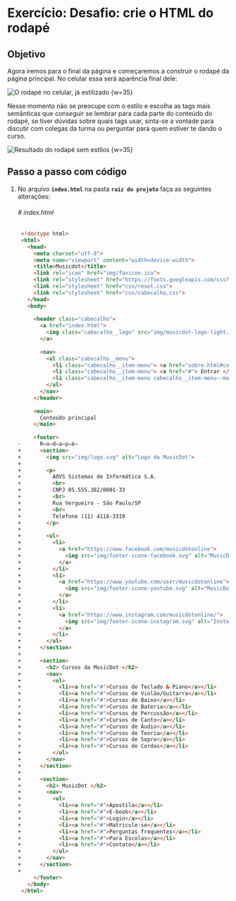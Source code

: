 # Exercício: Desafio: crie o HTML do rodapé

## Objetivo
      
Agora iremos para o final da página e começaremos a construir o rodapé da página principal. No celular essa será aparência final dele:

![O rodapé no celular, já estilizado {w=35}](assets/images/22-rodape__html--desafio--revisao/rodape_estilizado_mobile_sem_formpng.png)

Nesse momento não se preocupe com o estilo e escolha as tags mais semânticas que conseguir se lembrar para cada parte do conteúdo do rodapé, se tiver dúvidas sobre quais tags usar, sinta-se a vontade para discutir com colegas da turma ou perguntar para quem estiver te dando o curso.

![Resultado do rodapé sem estilos {w=35}](assets/images/22-rodape__html--desafio--revisao/desafio_rodape.png)

## Passo a passo com código

1. No arquivo **`index.html`** na pasta **`raíz do projeto`** faça as seguintes alterações:

    ###### # index.html
    ```html
     <!doctype html>
     <html>
       <head>
         <meta charset="utf-8">
         <meta name="viewport" content="width=device-width">
         <title>Musicdot</title>
         <link rel="icon" href="img/favicon.ico">
         <link rel="stylesheet" href="https://fonts.googleapis.com/css?family=Montserrat:300,400,500,600,700,&display=block">
         <link rel="stylesheet" href="css/reset.css">
         <link rel="stylesheet" href="css/cabecalho.css">
       </head>
       <body>
     
         <header class="cabecalho">
           <a href="index.html">
             <img class="cabecalho__logo" src="img/musicdot-logo-light.svg" title="Ir para a página inicial da Musicdot" alt="Musicdot">
           </a>
           
           <nav>
             <ul class="cabecalho__menu">
               <li class="cabecalho__item-menu"> <a href="sobre.html#contato"> Contato </a> </li>
               <li class="cabecalho__item-menu"> <a href="#"> Entrar </a> </li>
               <li class="cabecalho__item-menu cabecalho__item-menu--matricular"> <a href="#"> Matricule-se </a> </li>
             </ul>
           </nav>
         </header>
     
         <main>
           Conteúdo principal
         </main>
     
         <footer>
    -      R̶o̶d̶a̶p̶é̶
    +      <section>
    +        <img src="img/logo.svg" alt="Logo da MusicDot">
    +
    +        <p>
    +          AOVS Sistemas de Informática S.A.
    +          <br>
    +          CNPJ 05.555.382/0001-33 
    +          <br>
    +          Rua Vergueiro - São Paulo/SP
    +          <br>
    +          Telefone (11) 4118-3319
    +        </p>
    +
    +        <ul>
    +          <li>
    +            <a href="https://www.facebook.com/musicdotonline">
    +              <img src="img/footer-icone-facebook.svg" alt="MusicDot no Facebook">
    +            </a>
    +          </li>
    +          <li>
    +            <a href="https://www.youtube.com/user/musicdotonline">
    +              <img src="img/footer-icone-youtube.svg" alt="MusicDot no YouTube">
    +            </a>
    +          </li>
    +          <li>
    +            <a href="https://www.instagram.com/musicdotonline/">
    +              <img src="img/footer-icone-instagram.svg" alt="Instagram">
    +            </a>
    +          </li>
    +        </ul>
    +      </section>
    +
    +      <section>
    +        <h2> Cursos da MusicDot </h2>
    +        <nav>
    +          <ul>
    +            <li><a href="#">Cursos de Teclado & Piano</a></li>
    +            <li><a href="#">Cursos de Violão/Guitarra</a></li>
    +            <li><a href="#">Cursos de Baixo</a></li>
    +            <li><a href="#">Cursos de Bateria</a></li>
    +            <li><a href="#">Cursos de Percussão</a></li>
    +            <li><a href="#">Cursos de Canto</a></li>
    +            <li><a href="#">Cursos de Áudio</a></li>
    +            <li><a href="#">Cursos de Teoria</a></li>
    +            <li><a href="#">Cursos de Sopro</a></li>
    +            <li><a href="#">Cursos de Cordas</a></li>
    +          </ul>
    +        </nav>
    +      </section>
    +
    +      <section>
    +        <h2> MusicDot </h2>
    +        <nav>
    +          <ul>
    +            <li><a href="#">Apostila</a></li>
    +            <li><a href="#">E-book</a></li>
    +            <li><a href="#">Login</a></li>
    +            <li><a href="#">Matricule-se</a></li>
    +            <li><a href="#">Perguntas frequentes</a></li>
    +            <li><a href="#">Para Escolas</a></li>
    +            <li><a href="#">Contato</a></li>
    +          </ul>
    +        </nav>
    +      </section>
    +
         </footer>
       </body>
     </html>
    ```
